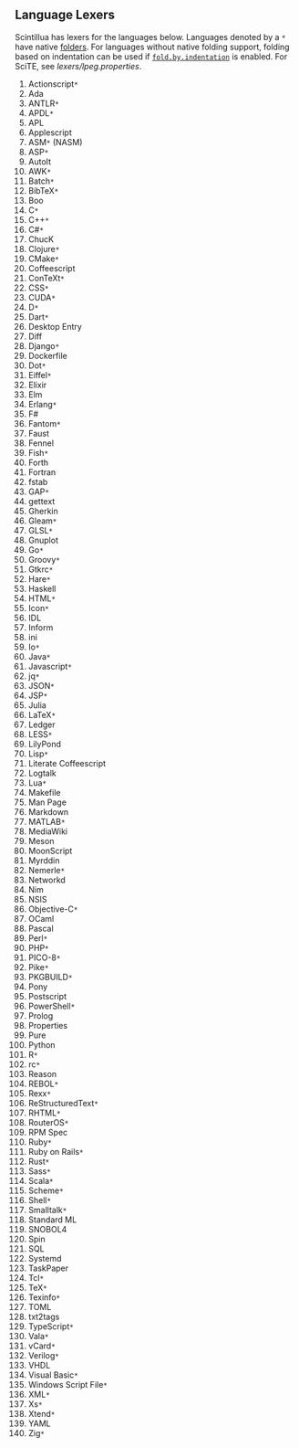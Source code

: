 ## Language Lexers

Scintillua has lexers for the languages below. Languages denoted by a `*` have native
[folders][]. For languages without native folding support, folding based on indentation can be
used if [`fold.by.indentation`][] is enabled. For SciTE, see *lexers/lpeg.properties*.

1. Actionscript`*`
1. Ada
1. ANTLR`*`
1. APDL`*`
1. APL
1. Applescript
1. ASM`*` (NASM)
1. ASP`*`
1. AutoIt
1. AWK`*`
1. Batch`*`
1. BibTeX`*`
1. Boo
1. C`*`
1. C++`*`
1. C#`*`
1. ChucK
1. Clojure`*`
1. CMake`*`
1. Coffeescript
1. ConTeXt`*`
1. CSS`*`
1. CUDA`*`
1. D`*`
1. Dart`*`
1. Desktop Entry
1. Diff
1. Django`*`
1. Dockerfile
1. Dot`*`
1. Eiffel`*`
1. Elixir
1. Elm
1. Erlang`*`
1. F#
1. Fantom`*`
1. Faust
1. Fennel
1. Fish`*`
1. Forth
1. Fortran
1. fstab
1. GAP`*`
1. gettext
1. Gherkin
1. Gleam`*`
1. GLSL`*`
1. Gnuplot
1. Go`*`
1. Groovy`*`
1. Gtkrc`*`
1. Hare`*`
1. Haskell
1. HTML`*`
1. Icon`*`
1. IDL
1. Inform
1. ini
1. Io`*`
1. Java`*`
1. Javascript`*`
1. jq`*`
1. JSON`*`
1. JSP`*`
1. Julia
1. LaTeX`*`
1. Ledger
1. LESS`*`
1. LilyPond
1. Lisp`*`
1. Literate Coffeescript
1. Logtalk
1. Lua`*`
1. Makefile
1. Man Page
1. Markdown
1. MATLAB`*`
1. MediaWiki
1. Meson
1. MoonScript
1. Myrddin
1. Nemerle`*`
1. Networkd
1. Nim
1. NSIS
1. Objective-C`*`
1. OCaml
1. Pascal
1. Perl`*`
1. PHP`*`
1. PICO-8`*`
1. Pike`*`
1. PKGBUILD`*`
1. Pony
1. Postscript
1. PowerShell`*`
1. Prolog
1. Properties
1. Pure
1. Python
1. R`*`
1. rc`*`
1. Reason
1. REBOL`*`
1. Rexx`*`
1. ReStructuredText`*`
1. RHTML`*`
1. RouterOS`*`
1. RPM Spec
1. Ruby`*`
1. Ruby on Rails`*`
1. Rust`*`
1. Sass`*`
1. Scala`*`
1. Scheme`*`
1. Shell`*`
1. Smalltalk`*`
1. Standard ML
1. SNOBOL4
1. Spin
1. SQL
1. Systemd
1. TaskPaper
1. Tcl`*`
1. TeX`*`
1. Texinfo`*`
1. TOML
1. txt2tags
1. TypeScript`*`
1. Vala`*`
1. vCard`*`
1. Verilog`*`
1. VHDL
1. Visual Basic`*`
1. Windows Script File`*`
1. XML`*`
1. Xs`*`
1. Xtend`*`
1. YAML
1. Zig`*`

[folders]: api.html#code-folding
[`fold.by.indentation`]: manual.html#using-scintillua-with-other-apps
